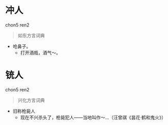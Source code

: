 # 冲人
chon5 ren2
> 如东方言词典
- 呛鼻子。
  - 打开酒瓶，酒气～。

# 铳人
chon5 ren2
> 兴化方言词典
- 旧称枪毙人
  - 现在不兴杀头了，枪毙犯人——当地叫作～…（汪曾祺《昙花·鹤和鬼火》）
